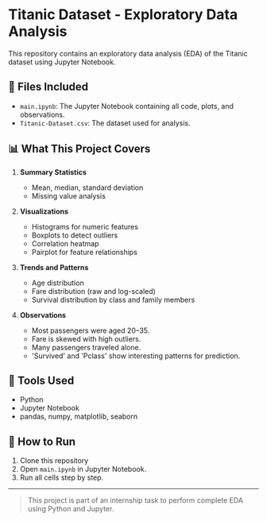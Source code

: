 # Titanic Dataset - Exploratory Data Analysis

This repository contains an exploratory data analysis (EDA) of the Titanic dataset using Jupyter Notebook.

## 📁 Files Included

- `main.ipynb`: The Jupyter Notebook containing all code, plots, and observations.
- `Titanic-Dataset.csv`: The dataset used for analysis.

## 📊 What This Project Covers

1. **Summary Statistics**
   - Mean, median, standard deviation
   - Missing value analysis

2. **Visualizations**
   - Histograms for numeric features
   - Boxplots to detect outliers
   - Correlation heatmap
   - Pairplot for feature relationships

3. **Trends and Patterns**
   - Age distribution
   - Fare distribution (raw and log-scaled)
   - Survival distribution by class and family members

4. **Observations**
   - Most passengers were aged 20–35.
   - Fare is skewed with high outliers.
   - Many passengers traveled alone.
   - 'Survived' and 'Pclass' show interesting patterns for prediction.

## 📌 Tools Used

- Python
- Jupyter Notebook
- pandas, numpy, matplotlib, seaborn

## 📂 How to Run

1. Clone this repository
2. Open `main.ipynb` in Jupyter Notebook.
3. Run all cells step by step.

---

> This project is part of an internship task to perform complete EDA using Python and Jupyter.

